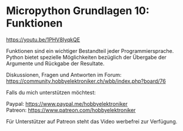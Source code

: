 # Micropython Grundlagen 10: Funktionen
 
https://youtu.be/1PHV8IyqkQE

Funktionen sind ein wichtiger Bestandteil jeder Programmiersprache. Python bietet spezielle Möglichkeiten bezüglich der Übergabe der Argumente und Rückgabe der Resultate.

Diskussionen, Fragen und Antworten im Forum: https://community.hobbyelektroniker.ch/wbb/index.php?board/76

Falls du mich unterstützen möchtest:

Paypal: https://www.paypal.me/hobbyelektroniker<br>
Patreon: https://www.patreon.com/hobbyelektroniker

Für Unterstützer auf Patreon steht das Video werbefrei zur Verfügung.



